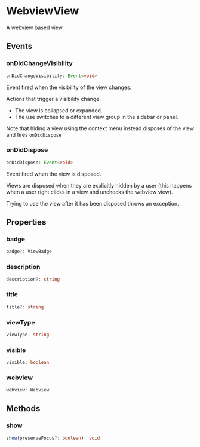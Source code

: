# WebviewView

A webview based view.

## Events

### onDidChangeVisibility

```typescript
onDidChangeVisibility: Event<void>
```

Event fired when the visibility of the view changes.

Actions that trigger a visibility change:

+ The view is collapsed or expanded.
+ The use switches to a different view group in the sidebar or panel.

Note that hiding a view using the context menu instead disposes of the view and fires `onDidDispose`

### onDidDispose

```typescript
onDidDispose: Event<void>
```

Event fired when the view is disposed.

Views are disposed when they are explicitly hidden by a user
(this happens when a user right clicks in a view and unchecks the webview view).

Trying to use the view after it has been disposed throws an exception.

## Properties

### badge

```typescript
badge?: ViewBadge
```

### description

```typescript
description?: string
```

### title

```typescript
title?: string
```

### viewType

```typescript
viewType: string
```

### visible

```typescript
visible: boolean
```

### webview

```typescript
webview: Webview
```

## Methods

### show

```typescript
show(preserveFocus?: boolean): void
```

[Event]: EventT.md
[Webview]: Webview.md
[ViewBadge]: ViewBadge.md
